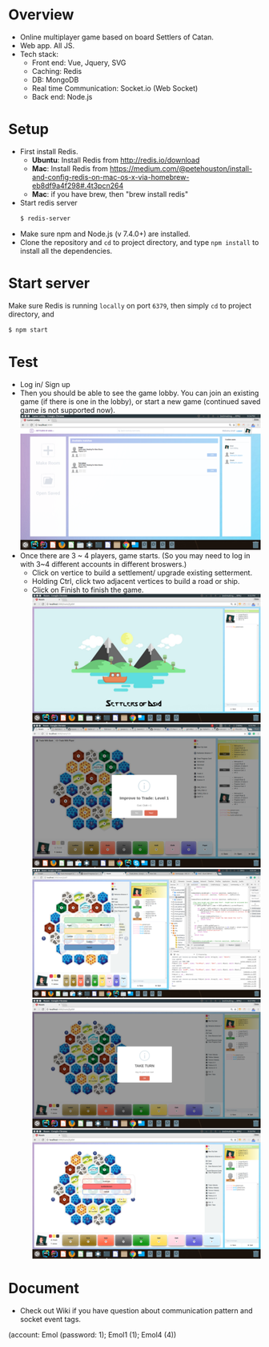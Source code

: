 # Overview
- Online multiplayer game based on board Settlers of Catan.
- Web app. All JS.
- Tech stack: 
  - Front end: Vue, Jquery, SVG
  - Caching: Redis
  - DB: MongoDB
  - Real time Communication: Socket.io (Web Socket)
  - Back end: Node.js


# Setup
- First install Redis.
  - **Ubuntu**: Install Redis from http://redis.io/download
  - **Mac**: Install Redis from https://medium.com/@petehouston/install-and-config-redis-on-mac-os-x-via-homebrew-eb8df9a4f298#.4t3pcn264
  - **Mac**: if you have brew, then "brew install redis"
- Start redis server 
  ```sh
  $ redis-server
  ```
- Make sure npm and Node.js (v 7.4.0+) are installed. 
- Clone the repository and `cd` to project directory, and type `npm install` to install all the dependencies.


# Start server
Make sure Redis is running `locally` on port `6379`, then simply `cd` to project directory, and
```sh
$ npm start
```

# Test
- Log in/ Sign up
- Then you should be able to see the game lobby. You can join an existing game (if there is one in the lobby), or start a new game (continued saved game is not supported now).
![lobby](https://github.com/cherylyli/settlersOfAsia/blob/master/screenshots/Screenshot%20from%202018-02-07%2021-54-56.png)
- Once there are 3 ~ 4 players, game starts. (So you may need to log in with 3~4 different accounts in different broswers.)
  - Click on vertice to build a settlement/ upgrade existing setterment.
  - Holding Ctrl, click two adjacent vertices to build a road or ship.
  - Click on Finish to finish the game.
![waiting](https://github.com/cherylyli/settlersOfAsia/blob/master/screenshots/Screenshot%20from%202018-02-07%2021-55-26.png)
![p1](https://github.com/cherylyli/settlersOfAsia/blob/master/screenshots/Screenshot%20from%202017-04-04%2017-55-44.png)
![p2](https://github.com/cherylyli/settlersOfAsia/blob/master/screenshots/Screenshot%20from%202017-04-12%2009-29-28.png)
![p3](https://github.com/cherylyli/settlersOfAsia/blob/master/screenshots/Screenshot%20from%202018-02-07%2021-57-42.png)
![p4](https://github.com/cherylyli/settlersOfAsia/blob/master/screenshots/Screenshot%20from%202018-02-07%2021-58-00.png)
# Document
- Check out Wiki if you have question about communication pattern and socket event tags.


(account: Emol (password: 1); Emol1 (1); Emol4 (4))
